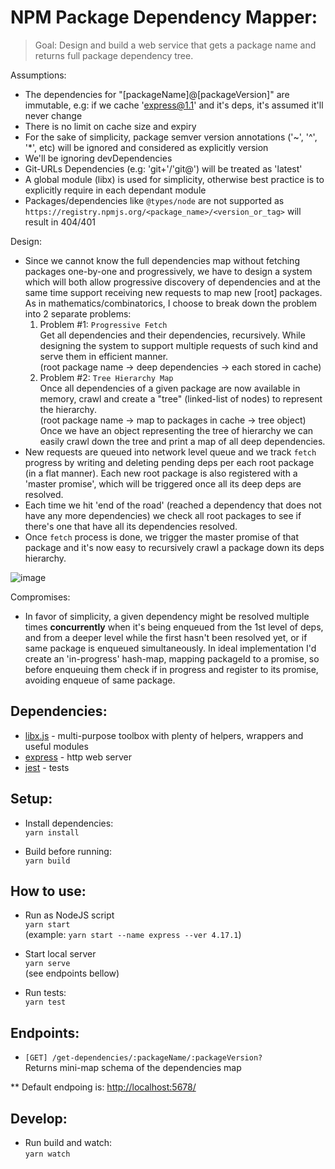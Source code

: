 # NPM Package Dependency Mapper:
> Goal: Design and build a web service that gets a package name and returns full package dependency tree.

Assumptions:
* The dependencies for "[packageName]@[packageVersion]" are immutable, e.g: if we cache 'express@1.1' and it's deps, it's assumed it'll never change
* There is no limit on cache size and expiry
* For the sake of simplicity, package semver version annotations ('~', '^', '*', etc) will be ignored and considered as explicitly version
* We'll be ignoring devDependencies
* Git-URLs Dependencies (e.g: 'git+'/'git@') will be treated as 'latest'
* A global module (libx) is used for simplicity, otherwise best practice is to explicitly require in each dependant module
* Packages/dependencies like `@types/node` are not supported as `https://registry.npmjs.org/<package_name>/<version_or_tag>` will result in 404/401


Design:
* Since we cannot know the full dependencies map without fetching packages one-by-one and progressively, we have to design a system which will both allow progressive discovery of dependencies and at the same time support receiving new requests to map new [root] packages.  
As in mathematics/combinatorics, I choose to break down the problem into 2 separate problems:
	1. Problem #1: `Progressive Fetch`   
	Get all dependencies and their dependencies, recursively. While designing the system to support multiple requests of such kind and serve them in efficient manner.   
	(root package name -> deep dependencies -> each stored in cache)
	2. Problem #2: `Tree Hierarchy Map`   
	Once all dependencies of a given package are now available in memory, crawl and create a "tree" (linked-list of nodes) to represent the hierarchy.  
	(root package name -> map to packages in cache -> tree object)   
	Once we have an object representing the tree of hierarchy we can easily crawl down the tree and print a map of all deep dependencies.
* New requests are queued into network level queue and we track `fetch` progress by writing and deleting pending deps per each root package (in a flat manner). Each new root package is also registered with a 'master promise', which will be triggered once all its deep deps are resolved.
* Each time we hit 'end of the road' (reached a dependency that does not have any more dependencies) we check all root packages to see if there's one that have all its dependencies resolved.
* Once `fetch` process is done, we trigger the master promise of that package and it's now easy to recursively crawl a package down its deps hierarchy.

![image](https://user-images.githubusercontent.com/246724/68532273-01ac5a80-0324-11ea-8b4f-0ba268ca91b8.png)


Compromises:
* In favor of simplicity, a given dependency might be resolved multiple times __concurrently__ when it's being enqueued from the 1st level of deps, and from a deeper level while the first hasn't been resolved yet, or if same package is enqueued simultaneously. In ideal implementation I'd create an 'in-progress' hash-map, mapping packageId to a promise, so before enqueuing them check if in progress and register to its promise,  avoiding enqueue of same package.


## Dependencies:
- [libx.js](https://github.com/Livshitz/libx.js) - multi-purpose toolbox with plenty of helpers, wrappers and useful modules
- [express](https://github.com/expressjs/express) - http web server
- [jest](https://github.com/facebook/jest) - tests


## Setup:
* Install dependencies:   
```yarn install```

* Build before running:   
```yarn build```


## How to use:
- Run as NodeJS script   
`yarn start`   
(example: `yarn start --name express --ver 4.17.1`)

- Start local server   
`yarn serve`   
(see endpoints bellow)

- Run tests:   
```yarn test```   


## Endpoints:
- `[GET] /get-dependencies/:packageName/:packageVersion?`  
Returns mini-map schema of the dependencies map

** Default endpoing is: [http://localhost:5678/](http://localhost:5678/)


## Develop:
* Run build and watch:   
```yarn watch```
